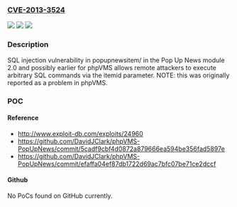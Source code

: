### [CVE-2013-3524](https://cve.mitre.org/cgi-bin/cvename.cgi?name=CVE-2013-3524)
![](https://img.shields.io/static/v1?label=Product&message=n%2Fa&color=blue)
![](https://img.shields.io/static/v1?label=Version&message=n%2Fa&color=blue)
![](https://img.shields.io/static/v1?label=Vulnerability&message=n%2Fa&color=brighgreen)

### Description

SQL injection vulnerability in popupnewsitem/ in the Pop Up News module 2.0 and possibly earlier for phpVMS allows remote attackers to execute arbitrary SQL commands via the itemid parameter.  NOTE: this was originally reported as a problem in phpVMS.

### POC

#### Reference
- http://www.exploit-db.com/exploits/24960
- https://github.com/DavidJClark/phpVMS-PopUpNews/commit/5cadf9cbf4d0872a879666ea594be356fad5897e
- https://github.com/DavidJClark/phpVMS-PopUpNews/commit/efaffa04ef87db1722d69ac7bfc07be71ce2dccf

#### Github
No PoCs found on GitHub currently.

